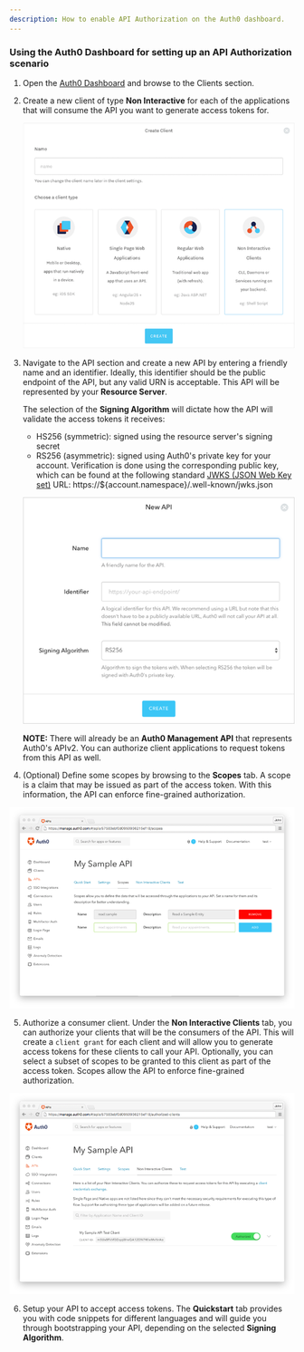 ```yaml
---
description: How to enable API Authorization on the Auth0 dashboard.
---
```


### Using the Auth0 Dashboard for setting up an API Authorization scenario

1. Open the [Auth0 Dashboard](${uiURL}) and browse to the Clients section.

2. Create a new client of type **Non Interactive** for each of the applications that will consume the API you want to generate access tokens for.

    ![](/media/articles/api-auth/create-client.png)

3. Navigate to the API section and create a new API by entering a friendly name and an identifier. Ideally, this identifier should be the public endpoint of the API, but any valid URN is acceptable. This API will be represented by your **Resource Server**.

    The selection of the **Signing Algorithm** will dictate how the API will validate the access tokens it receives:
    * HS256 (symmetric): signed using the resource server's signing secret
    * RS256 (asymmetric): signed using Auth0's private key for your account. Verification is done using the corresponding public key, which can be found at the following standard [JWKS (JSON Web Key set)](https://self-issued.info/docs/draft-ietf-jose-json-web-key.html) URL: https://${account.namespace}/.well-known/jwks.json

    ![](/media/articles/api-auth/apis-create.png)

    **NOTE:** There will already be an **Auth0 Management API** that represents Auth0's APIv2. You can authorize client applications to request tokens from this API as well.

4. (Optional) Define some scopes by browsing to the **Scopes** tab. A scope is a claim that may be issued as part of the access token. With this information, the API can enforce fine-grained authorization.

  ![](/media/articles/api-auth/apis-scope-tab.png)

5. Authorize a consumer client. Under the **Non Interactive Clients** tab, you can authorize your clients that will be the consumers of the API. This will create a `client grant` for each client and will allow you to generate access tokens for these clients to call your API. Optionally, you can select a subset of scopes to be granted to this client as part of the access token. Scopes allow the API to enforce fine-grained authorization.

  ![](/media/articles/api-auth/apis-authorize-client-tab.png)

6. Setup your API to accept access tokens. The **Quickstart** tab provides you with code snippets for different languages and will guide you through bootstrapping your API, depending on the selected **Signing Algorithm**.
